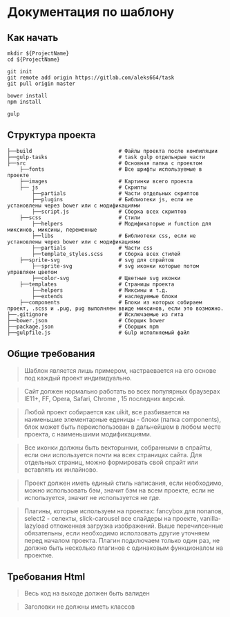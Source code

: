 # Документация по шаблону

## Как начать
```
mkdir ${ProjectName}
cd ${ProjectName}

git init
git remote add origin https://gitlab.com/aleks664/task
git pull origin master

bower install
npm install

gulp

```

## Структура проекта
```
├──build                            # Файлы проекта после компиляции
├──gulp-tasks                       # task gulp отдельнрые части 
├──src                              # Основная папка с проектом
    ├──fonts                        # Все шрифты используемые в проекте
    ├──images                       # Картинки всего проекта
    ├── js                          # Скрипты
        ├──partials                 # Части отдельных скриптов
        ├──plugins                  # Библиотеки js, если не установлены через bower или с модификациями
        ├──script.js                # Сборка всех скриптов
    ├──scss                         # Стили
        ├──helpers                  # Модификаторые и function для миксинов, миксины, переменные
        ├──libs                     # Библиотеки css, если не установлены через bower или с модификациями
        ├──partials                 # Части css
        ├──template_styles.scss     # Сборка всех стилей
    ├──sprite-svg                   # svg для спрайтов 
        ├──sprite-svg               # svg иконки которые потом управляем цветом
        ├──color-svg                # Цветные svg иконки
    ├──templates                    # Страницы проекта 
        ├──helpers                  # Миксины и т.д. 
        ├──extends                  # наследуемые блоки
    ├──components                   # Блоки из которых собираем проект, .scss и .pug, pug выполняем ввиде миксинов, если это возможно. 
├──.gitignore                       # Исключаемые из гита 
├──bower.json                       # Сборщик bower
├──package.json                     # Сборщик npm 
├──gulpfile.js                      # Gulp исполняемый файл

```
## Общие требования

> Шаблон является лишь примером, настраевается на его основе под каждый проект индивидуально.

> Сайт должен нормально работать во всех популярных браузерах IE11+, FF, Opera, Safari, Chrome , 15 последних версий.

> Любой проект собирается как uikit, все разбивается на наименьшие элементарные еденицы - блоки (папка components), блок может быть переиспользован в дальнейшем в любом месте проекта, с наименьшими модификациями.

> Все иконки должны быть векторынми, собранными в спрайты, если они используется почти на всех страницах сайта. Для отдельных страниц, можно формировать свой спрайт или вставлять их инлайново.

> Проект должен иметь единый стиль написания, если необходимо, можно использовать бэм, значит бэм на всем проекте, если не используется, значит не используется не где.

> Плагины, которые используем на проектах: fancybox для попапов,  select2 - селекты,  slick-carousel все слайдеры на проекте, vanilla-lazyload отложенная загрузка изображений. Выше перечилсенные  обязательны, если необходимо исползовать другие уточняем перед началом проекта. Плагин подключаем только один раз, не должно быть несколько плагинов с одинаковым функционалом на проектке.

## Требования Html
> Весь код на выходе должен быть валиден

> Заголовки не должны иметь классов


> 
